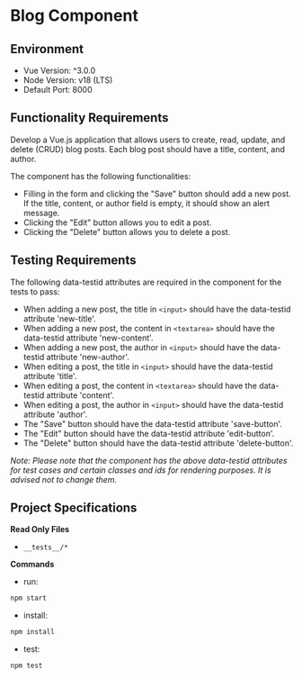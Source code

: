 # Blog Component

## Environment 

- Vue Version: ^3.0.0
- Node Version: v18 (LTS)
- Default Port: 8000

## Functionality Requirements
Develop a Vue.js application that allows users to create, read, update, and delete (CRUD) blog posts. Each blog post should have a title, content, and author.

The component has the following functionalities:

- Filling in the form and clicking the "Save" button should add a new post. If the title, content, or author field is empty, it should show an alert message.
- Clicking the "Edit" button allows you to edit a post.
- Clicking the "Delete" button allows you to delete a post.

## Testing Requirements
The following data-testid attributes are required in the component for the tests to pass:

- When adding a new post, the title in `<input>` should have the data-testid attribute 'new-title'.
- When adding a new post, the content in `<textarea>` should have the data-testid attribute 'new-content'.
- When adding a new post, the author in `<input>` should have the data-testid attribute 'new-author'.
- When editing a post, the title in `<input>` should have the data-testid attribute 'title'.
- When editing a post, the content in `<textarea>` should have the data-testid attribute 'content'.
- When editing a post, the author in `<input>` should have the data-testid attribute 'author'.
- The "Save" button should have the data-testid attribute 'save-button'.
- The "Edit" button should have the data-testid attribute 'edit-button'.
- The "Delete" button should have the data-testid attribute 'delete-button'.

_Note: Please note that the component has the above data-testid attributes for test cases and certain classes and ids for rendering purposes. It is advised not to change them._
## Project Specifications

**Read Only Files**
- `__tests__/*`

**Commands**
- run: 
```bash
npm start
```
- install: 
```bash
npm install
```
- test: 
```bash
npm test
```
